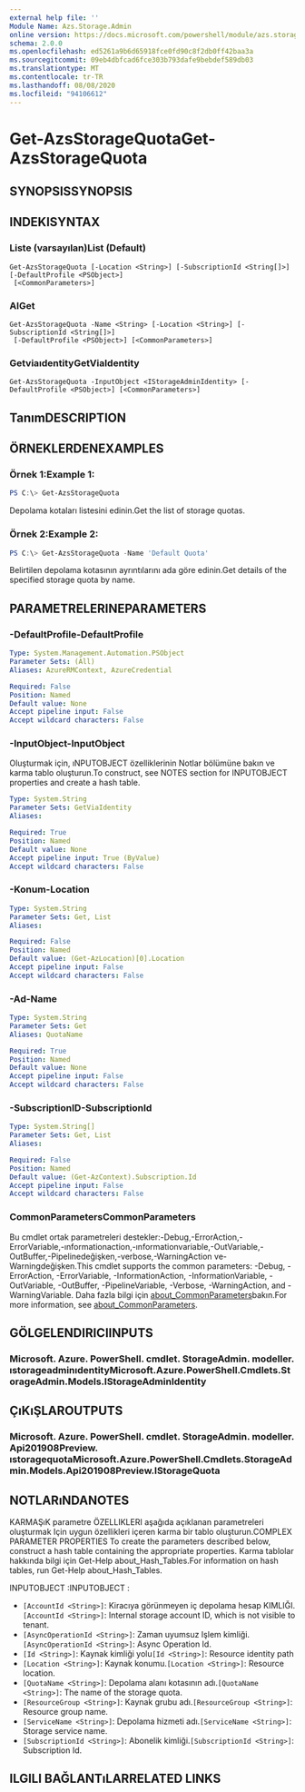 ```yaml
---
external help file: ''
Module Name: Azs.Storage.Admin
online version: https://docs.microsoft.com/powershell/module/azs.storage.admin/get-azsstoragequota
schema: 2.0.0
ms.openlocfilehash: ed5261a9b6d65918fce0fd90c8f2db0ff42baa3a
ms.sourcegitcommit: 09eb4dbfcad6fce303b793dafe9bebdef589db03
ms.translationtype: MT
ms.contentlocale: tr-TR
ms.lasthandoff: 08/08/2020
ms.locfileid: "94106612"
---
```

# <span data-ttu-id="d23a7-101">Get-AzsStorageQuota</span><span class="sxs-lookup"><span data-stu-id="d23a7-101">Get-AzsStorageQuota</span></span>

## <span data-ttu-id="d23a7-102">SYNOPSIS</span><span class="sxs-lookup"><span data-stu-id="d23a7-102">SYNOPSIS</span></span>


## <span data-ttu-id="d23a7-103">INDEKI</span><span class="sxs-lookup"><span data-stu-id="d23a7-103">SYNTAX</span></span>

### <span data-ttu-id="d23a7-104">Liste (varsayılan)</span><span class="sxs-lookup"><span data-stu-id="d23a7-104">List (Default)</span></span>
```
Get-AzsStorageQuota [-Location <String>] [-SubscriptionId <String[]>] [-DefaultProfile <PSObject>]
 [<CommonParameters>]
```

### <span data-ttu-id="d23a7-105">Al</span><span class="sxs-lookup"><span data-stu-id="d23a7-105">Get</span></span>
```
Get-AzsStorageQuota -Name <String> [-Location <String>] [-SubscriptionId <String[]>]
 [-DefaultProfile <PSObject>] [<CommonParameters>]
```

### <span data-ttu-id="d23a7-106">Getviaıdentity</span><span class="sxs-lookup"><span data-stu-id="d23a7-106">GetViaIdentity</span></span>
```
Get-AzsStorageQuota -InputObject <IStorageAdminIdentity> [-DefaultProfile <PSObject>] [<CommonParameters>]
```

## <span data-ttu-id="d23a7-107">Tanım</span><span class="sxs-lookup"><span data-stu-id="d23a7-107">DESCRIPTION</span></span>


## <span data-ttu-id="d23a7-108">ÖRNEKLERDEN</span><span class="sxs-lookup"><span data-stu-id="d23a7-108">EXAMPLES</span></span>

### <span data-ttu-id="d23a7-109">Örnek 1:</span><span class="sxs-lookup"><span data-stu-id="d23a7-109">Example 1:</span></span>
```powershell
PS C:\> Get-AzsStorageQuota
```

<span data-ttu-id="d23a7-110">Depolama kotaları listesini edinin.</span><span class="sxs-lookup"><span data-stu-id="d23a7-110">Get the list of storage quotas.</span></span>

### <span data-ttu-id="d23a7-111">Örnek 2:</span><span class="sxs-lookup"><span data-stu-id="d23a7-111">Example 2:</span></span>
```powershell
PS C:\> Get-AzsStorageQuota -Name 'Default Quota'
```

<span data-ttu-id="d23a7-112">Belirtilen depolama kotasının ayrıntılarını ada göre edinin.</span><span class="sxs-lookup"><span data-stu-id="d23a7-112">Get details of the specified storage quota by name.</span></span>

## <span data-ttu-id="d23a7-113">PARAMETRELERINE</span><span class="sxs-lookup"><span data-stu-id="d23a7-113">PARAMETERS</span></span>

### <span data-ttu-id="d23a7-114">-DefaultProfile</span><span class="sxs-lookup"><span data-stu-id="d23a7-114">-DefaultProfile</span></span>


```yaml
Type: System.Management.Automation.PSObject
Parameter Sets: (All)
Aliases: AzureRMContext, AzureCredential

Required: False
Position: Named
Default value: None
Accept pipeline input: False
Accept wildcard characters: False

```

### <span data-ttu-id="d23a7-115">-InputObject</span><span class="sxs-lookup"><span data-stu-id="d23a7-115">-InputObject</span></span>
<span data-ttu-id="d23a7-116">Oluşturmak için, ıNPUTOBJECT özelliklerinin Notlar bölümüne bakın ve karma tablo oluşturun.</span><span class="sxs-lookup"><span data-stu-id="d23a7-116">To construct, see NOTES section for INPUTOBJECT properties and create a hash table.</span></span>

```yaml
Type: System.String
Parameter Sets: GetViaIdentity
Aliases:

Required: True
Position: Named
Default value: None
Accept pipeline input: True (ByValue)
Accept wildcard characters: False

```

### <span data-ttu-id="d23a7-117">-Konum</span><span class="sxs-lookup"><span data-stu-id="d23a7-117">-Location</span></span>


```yaml
Type: System.String
Parameter Sets: Get, List
Aliases:

Required: False
Position: Named
Default value: (Get-AzLocation)[0].Location
Accept pipeline input: False
Accept wildcard characters: False

```

### <span data-ttu-id="d23a7-118">-Ad</span><span class="sxs-lookup"><span data-stu-id="d23a7-118">-Name</span></span>


```yaml
Type: System.String
Parameter Sets: Get
Aliases: QuotaName

Required: True
Position: Named
Default value: None
Accept pipeline input: False
Accept wildcard characters: False

```

### <span data-ttu-id="d23a7-119">-SubscriptionID</span><span class="sxs-lookup"><span data-stu-id="d23a7-119">-SubscriptionId</span></span>


```yaml
Type: System.String[]
Parameter Sets: Get, List
Aliases:

Required: False
Position: Named
Default value: (Get-AzContext).Subscription.Id
Accept pipeline input: False
Accept wildcard characters: False

```

### <span data-ttu-id="d23a7-120">CommonParameters</span><span class="sxs-lookup"><span data-stu-id="d23a7-120">CommonParameters</span></span>
<span data-ttu-id="d23a7-121">Bu cmdlet ortak parametreleri destekler:-Debug,-ErrorAction,-ErrorVariable,-ınformationaction,-ınformationvariable,-OutVariable,-OutBuffer,-Pipelinedeğişken,-verbose,-WarningAction ve-Warningdeğişken.</span><span class="sxs-lookup"><span data-stu-id="d23a7-121">This cmdlet supports the common parameters: -Debug, -ErrorAction, -ErrorVariable, -InformationAction, -InformationVariable, -OutVariable, -OutBuffer, -PipelineVariable, -Verbose, -WarningAction, and -WarningVariable.</span></span> <span data-ttu-id="d23a7-122">Daha fazla bilgi için [about_CommonParameters](http://go.microsoft.com/fwlink/?LinkID=113216)bakın.</span><span class="sxs-lookup"><span data-stu-id="d23a7-122">For more information, see [about_CommonParameters](http://go.microsoft.com/fwlink/?LinkID=113216).</span></span>

## <span data-ttu-id="d23a7-123">GÖLGELENDIRICI</span><span class="sxs-lookup"><span data-stu-id="d23a7-123">INPUTS</span></span>

### <span data-ttu-id="d23a7-124">Microsoft. Azure. PowerShell. cmdlet. StorageAdmin. modeller. ıstorageadminıdentity</span><span class="sxs-lookup"><span data-stu-id="d23a7-124">Microsoft.Azure.PowerShell.Cmdlets.StorageAdmin.Models.IStorageAdminIdentity</span></span>

## <span data-ttu-id="d23a7-125">ÇıKıŞLAR</span><span class="sxs-lookup"><span data-stu-id="d23a7-125">OUTPUTS</span></span>

### <span data-ttu-id="d23a7-126">Microsoft. Azure. PowerShell. cmdlet. StorageAdmin. modeller. Api201908Preview. ıstoragequota</span><span class="sxs-lookup"><span data-stu-id="d23a7-126">Microsoft.Azure.PowerShell.Cmdlets.StorageAdmin.Models.Api201908Preview.IStorageQuota</span></span>



## <span data-ttu-id="d23a7-127">NOTLARıNDA</span><span class="sxs-lookup"><span data-stu-id="d23a7-127">NOTES</span></span>

<span data-ttu-id="d23a7-128">KARMAŞıK parametre ÖZELLIKLERI aşağıda açıklanan parametreleri oluşturmak Için uygun özellikleri içeren karma bir tablo oluşturun.</span><span class="sxs-lookup"><span data-stu-id="d23a7-128">COMPLEX PARAMETER PROPERTIES To create the parameters described below, construct a hash table containing the appropriate properties.</span></span> <span data-ttu-id="d23a7-129">Karma tablolar hakkında bilgi için Get-Help about_Hash_Tables.</span><span class="sxs-lookup"><span data-stu-id="d23a7-129">For information on hash tables, run Get-Help about_Hash_Tables.</span></span>

<span data-ttu-id="d23a7-130">INPUTOBJECT <IStorageAdminIdentity> :</span><span class="sxs-lookup"><span data-stu-id="d23a7-130">INPUTOBJECT <IStorageAdminIdentity>:</span></span> 
  - <span data-ttu-id="d23a7-131">`[AccountId <String>]`: Kiracıya görünmeyen iç depolama hesap KIMLIĞI.</span><span class="sxs-lookup"><span data-stu-id="d23a7-131">`[AccountId <String>]`: Internal storage account ID, which is not visible to tenant.</span></span>
  - <span data-ttu-id="d23a7-132">`[AsyncOperationId <String>]`: Zaman uyumsuz Işlem kimliği.</span><span class="sxs-lookup"><span data-stu-id="d23a7-132">`[AsyncOperationId <String>]`: Async Operation Id.</span></span>
  - <span data-ttu-id="d23a7-133">`[Id <String>]`: Kaynak kimliği yolu</span><span class="sxs-lookup"><span data-stu-id="d23a7-133">`[Id <String>]`: Resource identity path</span></span>
  - <span data-ttu-id="d23a7-134">`[Location <String>]`: Kaynak konumu.</span><span class="sxs-lookup"><span data-stu-id="d23a7-134">`[Location <String>]`: Resource location.</span></span>
  - <span data-ttu-id="d23a7-135">`[QuotaName <String>]`: Depolama alanı kotasının adı.</span><span class="sxs-lookup"><span data-stu-id="d23a7-135">`[QuotaName <String>]`: The name of the storage quota.</span></span>
  - <span data-ttu-id="d23a7-136">`[ResourceGroup <String>]`: Kaynak grubu adı.</span><span class="sxs-lookup"><span data-stu-id="d23a7-136">`[ResourceGroup <String>]`: Resource group name.</span></span>
  - <span data-ttu-id="d23a7-137">`[ServiceName <String>]`: Depolama hizmeti adı.</span><span class="sxs-lookup"><span data-stu-id="d23a7-137">`[ServiceName <String>]`: Storage service name.</span></span>
  - <span data-ttu-id="d23a7-138">`[SubscriptionId <String>]`: Abonelik kimliği.</span><span class="sxs-lookup"><span data-stu-id="d23a7-138">`[SubscriptionId <String>]`: Subscription Id.</span></span>

## <span data-ttu-id="d23a7-139">ILGILI BAĞLANTıLAR</span><span class="sxs-lookup"><span data-stu-id="d23a7-139">RELATED LINKS</span></span>

